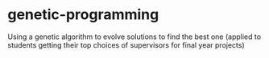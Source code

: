 # genetic-programming
Using a genetic algorithm to evolve solutions to find the best one (applied to students getting their top choices of supervisors for final year projects) 
